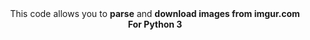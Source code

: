 <center>This code allows you to <b>parse</b> and <b>download<b> images from imgur.com <br>
  <b>For Python 3</b></center>
